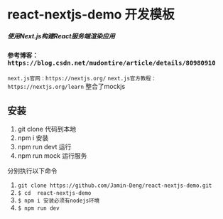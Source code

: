 # react-nextjs-demo 开发模板
##### 使用Next.js构建React服务端渲染应用
### `参考博客：https://blog.csdn.net/mudontire/article/details/80980910`
`next.js官网：https://nextjs.org/`
`next.js官方教程：https://nextjs.org/learn`
整合了mockjs
	
## 安装
1. git clone 代码到本地
2. npm i 安装
3. npm run devt 运行
4. npm run mock 运行服务

分别执行以下命令
1. `git clone https://github.com/Jamin-Deng/react-nextjs-demo.git`
1. `$ cd  react-nextjs-demo`
1. `$ npm i 安装必须有nodejs环境`
1. `$ npm run dev`
